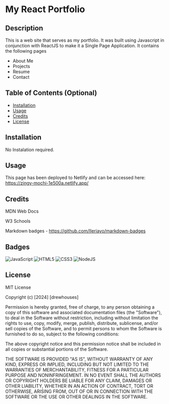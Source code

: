 # My React Portfolio

## Description

This is a web site that serves as my portfolio. It was built using Javascript in conjunction with ReactJS to make it a Single Page Application.
It contains the following pages

- About Me
- Projects
- Resume
- Contact

## Table of Contents (Optional)

- [Installation](#installation)
- [Usage](#usage)
- [Credits](#credits)
- [License](#license)

## Installation

No Instalation required.

## Usage

This page has been deployed to Netlify and can be accessed here: https://zingy-mochi-1e500a.netlify.app/

## Credits

MDN Web Docs

W3 Schools

Markdown badges - https://github.com/Ileriayo/markdown-badges

## Badges

![JavaScript](https://img.shields.io/badge/javascript-%23323330.svg?style=for-the-badge&logo=javascript&logoColor=%23F7DF1E)
![HTML5](https://img.shields.io/badge/html5-%23E34F26.svg?style=for-the-badge&logo=html5&logoColor=white)
![CSS3](https://img.shields.io/badge/css3-%231572B6.svg?style=for-the-badge&logo=css3&logoColor=white)
![NodeJS](https://img.shields.io/badge/node.js-6DA55F?style=for-the-badge&logo=node.js&logoColor=white)

## License

MIT License

Copyright (c) [2024] [drewhouses]

Permission is hereby granted, free of charge, to any person obtaining a copy
of this software and associated documentation files (the "Software"), to deal
in the Software without restriction, including without limitation the rights
to use, copy, modify, merge, publish, distribute, sublicense, and/or sell
copies of the Software, and to permit persons to whom the Software is
furnished to do so, subject to the following conditions:

The above copyright notice and this permission notice shall be included in all
copies or substantial portions of the Software.

THE SOFTWARE IS PROVIDED "AS IS", WITHOUT WARRANTY OF ANY KIND, EXPRESS OR
IMPLIED, INCLUDING BUT NOT LIMITED TO THE WARRANTIES OF MERCHANTABILITY,
FITNESS FOR A PARTICULAR PURPOSE AND NONINFRINGEMENT. IN NO EVENT SHALL THE
AUTHORS OR COPYRIGHT HOLDERS BE LIABLE FOR ANY CLAIM, DAMAGES OR OTHER
LIABILITY, WHETHER IN AN ACTION OF CONTRACT, TORT OR OTHERWISE, ARISING FROM,
OUT OF OR IN CONNECTION WITH THE SOFTWARE OR THE USE OR OTHER DEALINGS IN THE
SOFTWARE.
